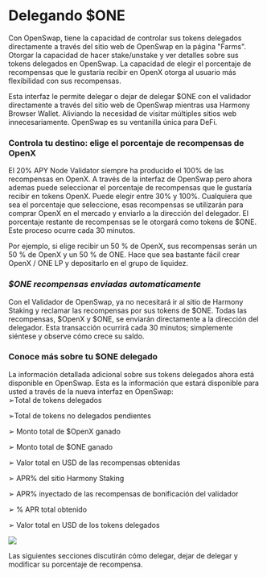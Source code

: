 # Delegando $ONE

Con OpenSwap, tiene la capacidad de controlar sus tokens delegados directamente a través del sitio web de OpenSwap en la página "Farms". Otorgar la capacidad de hacer stake/unstake y ver detalles sobre sus tokens delegados en OpenSwap. La capacidad de elegir el porcentaje de recompensas que le gustaría recibir en OpenX otorga al usuario más flexibilidad con sus recompensas.

Esta interfaz le permite delegar o dejar de delegar $ONE con el validador directamente a través del sitio web de OpenSwap mientras usa Harmony Browser Wallet. Aliviando la necesidad de visitar múltiples sitios web innecesariamente. OpenSwap es su ventanilla única para DeFi.

### Controla tu destino: elige el porcentaje de recompensas de OpenX

El 20% APY Node Validator siempre ha producido el 100% de las recompensas en OpenX. A través de la interfaz de OpenSwap pero ahora ademas puede seleccionar el porcentaje de recompensas que le gustaría recibir en tokens OpenX. Puede elegir entre 30% y 100%. Cualquiera que sea el porcentaje que seleccione, esas recompensas se utilizarán para comprar OpenX en el mercado y enviarlo a la dirección del delegador. El porcentaje restante de recompensas se le otorgará como tokens de $ONE. Este proceso ocurre cada 30 minutos.

Por ejemplo, si elige recibir un 50 % de OpenX, sus recompensas serán un 50 % de OpenX y un 50 % de ONE. Hace que sea bastante fácil crear OpenX / ONE LP  y depositarlo en el grupo de liquidez.

### _**$ONE recompensas enviadas automaticamente**_

Con el Validador de OpenSwap, ya no necesitará ir al sitio de Harmony Staking y reclamar las recompensas por sus tokens de $ONE. Todas las recompensas, $OpenX y $ONE, se enviarán directamente a la dirección del delegador. Esta transacción ocurrirá cada 30 minutos; simplemente siéntese y observe cómo crece su saldo.

### Conoce más sobre tu $ONE delegado

La información detallada adicional sobre sus tokens delegados ahora está disponible en OpenSwap. Esta es la información que estará disponible para usted a través de la nueva interfaz en OpenSwap:\
➢Total de tokens delegados&#x20;

➢Total de tokens no delegados pendientes&#x20;

➢ Monto total de $OpenX ganado&#x20;

➢ Monto total de $ONE ganado

➢ Valor total en USD de las recompensas obtenidas&#x20;

➢ APR% del sitio Harmony Staking&#x20;

➢ APR% inyectado de las recompensas de bonificación del validador&#x20;

➢ % APR total obtenido&#x20;

➢ Valor total en USD de los tokens delegados

![](https://docs.openswap.one/\~/files/v0/b/gitbook-x-prod.appspot.com/o/spaces%2F-MY1G5f8O5711m8GB\_0a%2Fuploads%2FZUbqSQkkV9SXGQEyAmJ3%2Fvalidator.png?alt=media\&token=f8806dfe-30c0-4dcb-a762-26bfbf2add13)

Las siguientes secciones discutirán cómo delegar, dejar de delegar y modificar su porcentaje de recompensa.
